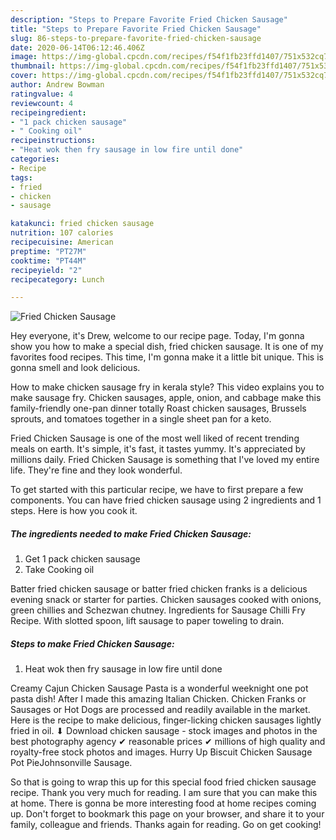 ```yaml
---
description: "Steps to Prepare Favorite Fried Chicken Sausage"
title: "Steps to Prepare Favorite Fried Chicken Sausage"
slug: 86-steps-to-prepare-favorite-fried-chicken-sausage
date: 2020-06-14T06:12:46.406Z
image: https://img-global.cpcdn.com/recipes/f54f1fb23ffd1407/751x532cq70/fried-chicken-sausage-recipe-main-photo.jpg
thumbnail: https://img-global.cpcdn.com/recipes/f54f1fb23ffd1407/751x532cq70/fried-chicken-sausage-recipe-main-photo.jpg
cover: https://img-global.cpcdn.com/recipes/f54f1fb23ffd1407/751x532cq70/fried-chicken-sausage-recipe-main-photo.jpg
author: Andrew Bowman
ratingvalue: 4
reviewcount: 4
recipeingredient:
- "1 pack chicken sausage"
- " Cooking oil"
recipeinstructions:
- "Heat wok then fry sausage in low fire until done"
categories:
- Recipe
tags:
- fried
- chicken
- sausage

katakunci: fried chicken sausage 
nutrition: 107 calories
recipecuisine: American
preptime: "PT27M"
cooktime: "PT44M"
recipeyield: "2"
recipecategory: Lunch

---
```



![Fried Chicken Sausage](https://img-global.cpcdn.com/recipes/f54f1fb23ffd1407/751x532cq70/fried-chicken-sausage-recipe-main-photo.jpg)

Hey everyone, it's Drew, welcome to our recipe page. Today, I'm gonna show you how to make a special dish, fried chicken sausage. It is one of my favorites food recipes. This time, I'm gonna make it a little bit unique. This is gonna smell and look delicious.

How to make chicken sausage fry in kerala style? This video explains you to make sausage fry. Chicken sausages, apple, onion, and cabbage make this family-friendly one-pan dinner totally Roast chicken sausages, Brussels sprouts, and tomatoes together in a single sheet pan for a keto.

Fried Chicken Sausage is one of the most well liked of recent trending meals on earth. It's simple, it's fast, it tastes yummy. It's appreciated by millions daily. Fried Chicken Sausage is something that I've loved my entire life. They're fine and they look wonderful.


To get started with this particular recipe, we have to first prepare a few components. You can have fried chicken sausage using 2 ingredients and 1 steps. Here is how you cook it.

<!--inarticleads1-->

##### The ingredients needed to make Fried Chicken Sausage:

1. Get 1 pack chicken sausage
1. Take  Cooking oil


Batter fried chicken sausage or batter fried chicken franks is a delicious evening snack or starter for parties. Chicken sausages cooked with onions, green chillies and Schezwan chutney. Ingredients for Sausage Chilli Fry Recipe. With slotted spoon, lift sausage to paper toweling to drain. 

<!--inarticleads2-->

##### Steps to make Fried Chicken Sausage:

1. Heat wok then fry sausage in low fire until done


Creamy Cajun Chicken Sausage Pasta is a wonderful weeknight one pot pasta dish! After I made this amazing Italian Chicken. Chicken Franks or Sausages or Hot Dogs are processed and readily available in the market. Here is the recipe to make delicious, finger-licking chicken sausages lightly fried in oil. ⬇ Download chicken sausage - stock images and photos in the best photography agency ✔ reasonable prices ✔ millions of high quality and royalty-free stock photos and images. Hurry Up Biscuit Chicken Sausage Pot PieJohnsonville Sausage. 

So that is going to wrap this up for this special food fried chicken sausage recipe. Thank you very much for reading. I am sure that you can make this at home. There is gonna be more interesting food at home recipes coming up. Don't forget to bookmark this page on your browser, and share it to your family, colleague and friends. Thanks again for reading. Go on get cooking!
